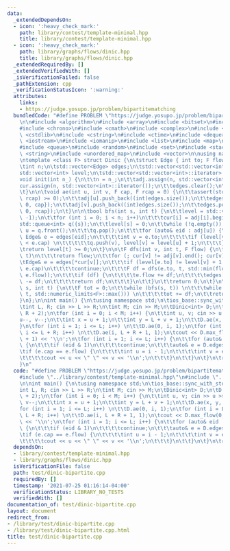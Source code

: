 ```yaml
---
data:
  _extendedDependsOn:
  - icon: ':heavy_check_mark:'
    path: library/contest/template-minimal.hpp
    title: library/contest/template-minimal.hpp
  - icon: ':heavy_check_mark:'
    path: library/graphs/flows/dinic.hpp
    title: library/graphs/flows/dinic.hpp
  _extendedRequiredBy: []
  _extendedVerifiedWith: []
  _isVerificationFailed: false
  _pathExtension: cpp
  _verificationStatusIcon: ':warning:'
  attributes:
    links:
    - https://judge.yosupo.jp/problem/bipartitematching
  bundledCode: "#define PROBLEM \"https://judge.yosupo.jp/problem/bipartitematching\"\
    \n\n#include <algorithm>\n#include <array>\n#include <bitset>\n#include <cassert>\n\
    #include <chrono>\n#include <cmath>\n#include <complex>\n#include <cstdio>\n#include\
    \ <cstdlib>\n#include <cstring>\n#include <ctime>\n#include <deque>\n#include\
    \ <iostream>\n#include <iomanip>\n#include <list>\n#include <map>\n#include <numeric>\n\
    #include <queue>\n#include <random>\n#include <set>\n#include <stack>\n#include\
    \ <string>\n#include <unordered_map>\n#include <vector>\n\nusing namespace std;\n\
    \ntemplate <class F> struct Dinic {\n\tstruct Edge { int to; F flow, cap; };\n\
    \tint n;\n\tstd::vector<Edge> edges;\n\tstd::vector<std::vector<int>> adj;\n\t\
    std::vector<int> level;\n\tstd::vector<std::vector<int>::iterator> cur;\n\n\t\
    void init(int n_) {\n\t\tn = n_;\n\t\tadj.assign(n, std::vector<int>());\n\t\t\
    cur.assign(n, std::vector<int>::iterator());\n\t\tedges.clear();\n\t\tlevel.clear();\n\
    \t}\n\n\tvoid ae(int u, int v, F cap, F rcap = 0) {\n\t\tassert(std::min(cap,\
    \ rcap) >= 0);\n\t\tadj[u].push_back((int)edges.size());\n\t\tedges.push_back({v,\
    \ 0, cap});\n\t\tadj[v].push_back((int)edges.size());\n\t\tedges.push_back({u,\
    \ 0, rcap});\n\t}\n\n\tbool bfs(int s, int t) {\n\t\tlevel = std::vector<int>(n,\
    \ -1);\n\t\tfor (int i = 0; i < n; i++)\n\t\t\tcur[i] = adj[i].begin();\n\t\t\
    std::queue<int> q({s});\n\t\tlevel[s] = 0;\n\t\twhile (!q.empty()) {\n\t\t\tint\
    \ u = q.front();\n\t\t\tq.pop();\n\t\t\tfor (auto& eid : adj[u]) {\n\t\t\t\tconst\
    \ Edge& e = edges[eid];\n\t\t\t\tint v = e.to;\n\t\t\t\tif (level[v] < 0 && e.flow\
    \ < e.cap) \n\t\t\t\t\tq.push(v), level[v] = level[u] + 1;\n\t\t\t}\n\t\t}\n\t\
    \treturn level[t] >= 0;\n\t}\n\n\tF dfs(int v, int t, F flow) {\n\t\tif (v ==\
    \ t)\n\t\t\treturn flow;\n\t\tfor (; cur[v] != adj[v].end(); cur[v]++) {\n\t\t\
    \tEdge& e = edges[*cur[v]];\n\t\t\tif (level[e.to] != level[v] + 1 || e.flow ==\
    \ e.cap)\n\t\t\t\tcontinue;\n\t\t\tF df = dfs(e.to, t, std::min(flow, e.cap -\
    \ e.flow));\n\t\t\tif (df) {\n\t\t\t\te.flow += df;\n\t\t\t\tedges[*cur[v] ^ 1].flow\
    \ -= df;\n\t\t\t\treturn df;\n\t\t\t}\n\t\t}\n\t\treturn 0;\n\t}\n\t\n\tF max_flow(int\
    \ s, int t) {\n\t\tF tot = 0;\n\t\twhile (bfs(s, t)) \n\t\t\twhile (F df = dfs(s,\
    \ t, std::numeric_limits<F>::max())) \n\t\t\t\ttot += df;\n\t\treturn tot;\n\t\
    }\n};\n\nint main() {\n\tusing namespace std;\n\tios_base::sync_with_stdio(0);\n\
    \tint L, R; cin >> L >> R;\n\tint M; cin >> M;\n\tDinic<int> D;\n\tD.init(L +\
    \ R + 2);\n\tfor (int i = 0; i < M; i++) {\n\t\tint u, v; cin >> u >> v;\n\t\t\
    u--, v--;\n\t\tint x = u + 1;\n\t\tint y = L + v + 1;\n\t\tD.ae(x, y, 1);\n\t\
    }\n\tfor (int i = 1; i <= L; i++) \n\t\tD.ae(0, i, 1);\n\tfor (int i = L + 1;\
    \ i <= L + R; i++) \n\t\tD.ae(i, L + R + 1, 1);\n\tcout << D.max_flow(0, L + R\
    \ + 1) << '\\n';\n\tfor (int i = 1; i <= L; i++) {\n\t\tfor (auto& eid : D.adj[i])\
    \ {\n\t\t\tif (eid & 1)\n\t\t\t\tcontinue;\n\t\t\tauto& e = D.edges[eid];\n\t\t\
    \tif (e.cap == e.flow) {\n\t\t\t\tint u = i - 1;\n\t\t\t\tint v = e.to - L - 1;\n\
    \t\t\t\tcout << u << \" \" << v << '\\n';\n\t\t\t}\n\t\t}\n\t}\n\treturn 0;\n\
    }\n"
  code: "#define PROBLEM \"https://judge.yosupo.jp/problem/bipartitematching\"\n\n\
    #include \"../library/contest/template-minimal.hpp\"\n#include \"../library/graphs/flows/dinic.hpp\"\
    \n\nint main() {\n\tusing namespace std;\n\tios_base::sync_with_stdio(0);\n\t\
    int L, R; cin >> L >> R;\n\tint M; cin >> M;\n\tDinic<int> D;\n\tD.init(L + R\
    \ + 2);\n\tfor (int i = 0; i < M; i++) {\n\t\tint u, v; cin >> u >> v;\n\t\tu--,\
    \ v--;\n\t\tint x = u + 1;\n\t\tint y = L + v + 1;\n\t\tD.ae(x, y, 1);\n\t}\n\t\
    for (int i = 1; i <= L; i++) \n\t\tD.ae(0, i, 1);\n\tfor (int i = L + 1; i <=\
    \ L + R; i++) \n\t\tD.ae(i, L + R + 1, 1);\n\tcout << D.max_flow(0, L + R + 1)\
    \ << '\\n';\n\tfor (int i = 1; i <= L; i++) {\n\t\tfor (auto& eid : D.adj[i])\
    \ {\n\t\t\tif (eid & 1)\n\t\t\t\tcontinue;\n\t\t\tauto& e = D.edges[eid];\n\t\t\
    \tif (e.cap == e.flow) {\n\t\t\t\tint u = i - 1;\n\t\t\t\tint v = e.to - L - 1;\n\
    \t\t\t\tcout << u << \" \" << v << '\\n';\n\t\t\t}\n\t\t}\n\t}\n\treturn 0;\n}"
  dependsOn:
  - library/contest/template-minimal.hpp
  - library/graphs/flows/dinic.hpp
  isVerificationFile: false
  path: test/dinic-bipartite.cpp
  requiredBy: []
  timestamp: '2021-07-25 01:16:14-04:00'
  verificationStatus: LIBRARY_NO_TESTS
  verifiedWith: []
documentation_of: test/dinic-bipartite.cpp
layout: document
redirect_from:
- /library/test/dinic-bipartite.cpp
- /library/test/dinic-bipartite.cpp.html
title: test/dinic-bipartite.cpp
---
```

